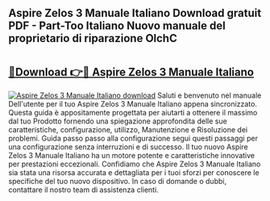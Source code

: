 ## Aspire Zelos 3 Manuale Italiano Download gratuit PDF - Part-Too Italiano Nuovo manuale del proprietario di riparazione OlchC

# <h2><a href="http://dfg8m6.blite.top/?on=Aspire+Zelos+3+Manuale+Italiano">🔗Download 👉🔴 Aspire Zelos 3 Manuale Italiano</a></h2>

[![Aspire Zelos 3 Manuale Italiano download](https://i.imgur.com/lujVjoI.png)](http://dfg8m6.blite.top/?on=Aspire+Zelos+3+Manuale+Italiano)
Saluti e benvenuto nel manuale Dell'utente per il tuo Aspire Zelos 3 Manuale Italiano appena sincronizzato. Questa guida è appositamente progettata per aiutarti a ottenere il massimo dal tuo Prodotto fornendo una spiegazione approfondita delle sue caratteristiche, configurazione, utilizzo, Manutenzione e Risoluzione dei problemi. Guida passo passo alla configurazione segui questi passaggi per una configurazione senza interruzioni e di successo. Il tuo nuovo Aspire Zelos 3 Manuale Italiano ha un motore potente e caratteristiche innovative per prestazioni eccezionali. Confidiamo che Aspire Zelos 3 Manuale Italiano sia stata una risorsa accurata e dettagliata per i tuoi sforzi per conoscere le specifiche del tuo nuovo dispositivo. In caso di domande o dubbi, contattare il nostro team di assistenza clienti.
